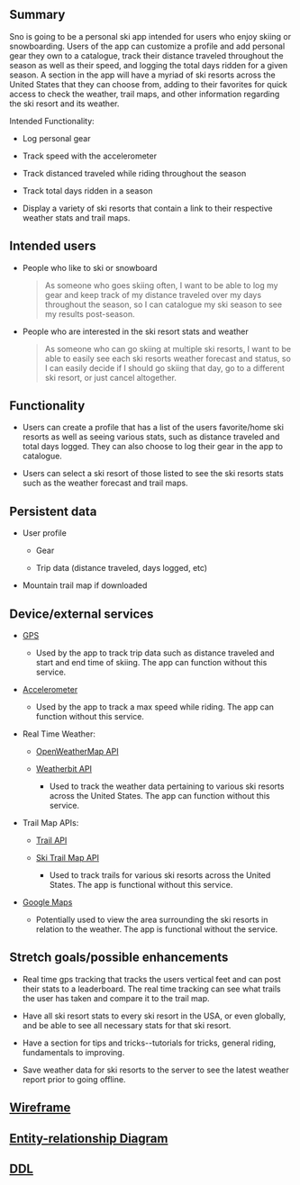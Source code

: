 ## Summary

Sno is going to be a personal ski app intended for users who enjoy skiing or snowboarding. Users of the app can customize a profile and add personal gear they own to a catalogue, track their distance traveled throughout the season as well as their speed, and logging the total days ridden for a given season. 
A section in the app will have a myriad of ski resorts across the United States that they can choose from, adding to their favorites for quick access to check the weather, trail maps, and other information regarding the ski resort and its weather.

Intended Functionality:

  * Log personal gear
  
  * Track speed with the accelerometer
	
  * Track distanced traveled while riding throughout the season
	
  * Track total days ridden in a season
	
  * Display a variety of ski resorts that contain a link to their respective weather stats and trail maps.

## Intended users

* People who like to ski or snowboard

    > As someone who goes skiing often, I want to be able to log my gear and keep track of my distance traveled over my days throughout the season, so I can catalogue my ski season to see my results post-season.

* People who are interested in the ski resort stats and weather

    > As someone who can go skiing at multiple ski resorts, I want to be able to easily see each ski resorts weather forecast and status, so I can easily decide if I should go skiing that day, go to a different ski resort, or just cancel altogether.

## Functionality

* Users can create a profile that has a list of the users favorite/home ski resorts as well as seeing various stats, such as distance traveled and total days logged. They can also choose to log their gear in the app to catalogue.

* Users can select a ski resort of those listed to see the ski resorts stats such as the weather forecast and trail maps.

## Persistent data

* User profile
	
    * Gear
  
    * Trip data (distance traveled, days logged, etc)

* Mountain trail map if downloaded
    
## Device/external services

* [GPS](https://developer.android.com/training/location)

  * Used by the app to track trip data such as distance traveled and start and end time of skiing. The app can function without this service.

* [Accelerometer](https://developer.android.com/guide/topics/sensors/sensors_overview)

  * Used by the app to track a max speed while riding. The app can function without this service.

* Real Time Weather:

    * [OpenWeatherMap API](https://rapidapi.com/community/api/open-weather-map)
	
	* [Weatherbit API](https://rapidapi.com/weatherbit/api/weather)
	
	  * Used to track the weather data pertaining to various ski resorts across the United States. The app can function without this service.
	
* Trail Map APIs:
	
	* [Trail API](https://rapidapi.com/trailapi/api/trailapi)

	* [Ski Trail Map API](https://www.powderproject.com/data)
	
	  * Used to track trails for various ski resorts across the United States. The app is functional without this service.

* [Google Maps](https://cloud.google.com/maps-platform/products)

  * Potentially used to view the area surrounding the ski resorts in relation to the weather. The app is functional without the service.

## Stretch goals/possible enhancements 

* Real time gps tracking that tracks the users vertical feet and can post their stats to a leaderboard. The real time tracking can see what trails the user has taken and compare it to the trail map.

* Have all ski resort stats to every ski resort in the USA, or even globally, and be able to see all necessary stats for that ski resort.

* Have a section for tips and tricks--tutorials for tricks, general riding, fundamentals to improving.

* Save weather data for ski resorts to the server to see the latest weather report prior to going offline.

## [Wireframe](descriptions/sno-wireframe-description.md)

## [Entity-relationship Diagram](descriptions/sno-erd-description.md)

## [DDL](ddl.md)